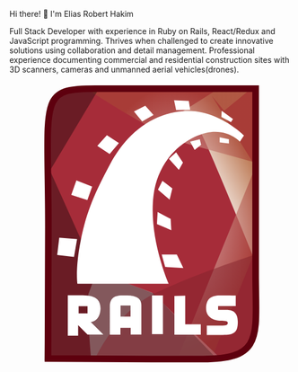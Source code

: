 Hi there! 👋 I'm Elias Robert Hakim

Full Stack Developer with experience in Ruby on Rails, React/Redux and JavaScript programming. Thrives when challenged to create innovative solutions using collaboration and detail management. Professional experience documenting commercial and residential construction sites with 3D scanners, cameras and unmanned aerial vehicles(drones). 

<svg viewBox="0 0 128 128">
<path fill="#A62C39" d="M17.444 125.054s.188-29.538.188-59.564c0-58.159-4.901-62.491 21.194-62.491h72.635v83.889c0 27.615 5.162 38.433-23.859 38.433-29.021.001-70.158-.267-70.158-.267z"></path><g transform="translate(-273.273 -435.955)"><linearGradient id="rails-original-wordmark-a" gradientUnits="userSpaceOnUse" x1="681.437" y1="2170.426" x2="703.949" y2="2182.218" gradientTransform="matrix(1 0 0 -1 -320.773 2656.956)"><stop offset="0" stop-color="#fff"></stop><stop offset="1" stop-color="#C0815E"></stop></linearGradient><path fill="url(#rails-original-wordmark-a)" d="M350.603 449.926s4.655.932 8.688 7.757c4.034 6.826 25.444 59.886 25.444 59.886v-43.131l-19.858-32.27 5.585 6.827 10.55-8.689-13.653-.93-16.756 10.55z"></path></g><g transform="translate(-273.273 -435.955)"><radialGradient id="rails-original-wordmark-b" cx="668.118" cy="1679.3" r="38.406" gradientTransform="matrix(1 0 0 -1.582 -320.773 3155.877)" gradientUnits="userSpaceOnUse"><stop offset="0" stop-color="#fff"></stop><stop offset="1" stop-color="#A94436"></stop></radialGradient><path opacity=".668" fill="url(#rails-original-wordmark-b)" d="M309.335 439.686s30.719 20.479 45.613 24.513a4339.783 4339.783 0 0130.408 8.378l-35.373 86.88 15.204.621 19.86-49.026-.622-71.676-75.09.31z"></path><path fill="#fff" fill-opacity=".44" d="M337.881 531.221l31.956 30.733-59.571-1.256s-1.861-18.927-1.241-28.856l3.723-9.929 25.133 9.308z"></path></g><path fill-opacity=".362" d="M94.085 125.365L65.229 95.577l-26.375-9.929-20.479-45.612L40.096 3.732l-14.584-.621-5.896 5.586-2.172 4.344-1.552 112.945 78.193-.621z"></path><path opacity=".5" fill="#83222D" d="M111.773 77.89S82.606 87.199 65.23 95.887c-17.376 8.688-26.685 29.787-26.685 29.787s37.234-1.861 51.197-1.241c13.963.621 20.479.621 21.72-18.927 1.241-19.548.311-27.616.311-27.616z"></path><g fill="#fff"><path d="M26.435 96.422v18.326h4.674v-4.773l4.254 4.254h7.172l-5.688-5.688s4.093-.067 4.402-5.984c0-5.43-4.097-6.134-8.83-6.134h-5.984zm4.897 4.971h4.031v3.265h-4.031v-3.265zM51.562 96.496c-2.559-.015-6.108.223-6.108 5.045v12.737h4.797v-3.116h4.65v3.042h4.822V100.85c0-4.189-4.654-4.353-7.147-4.353l-1.014-.001zm-1.237 4.6h4.501v5.021h-4.501v-5.021zM64.531 96.507h4.964v17.531h-4.964zM74.692 96.741v17.531h11.947v-4.654H79.58V96.663l-4.888.078zM102.463 96.585v4.732h-7.99v1.707h3.413c1.785 0 5.508-.077 5.508 5.508s-2.561 5.896-7.758 5.896h-6.283v-4.267h7.214c2.172 0 2.292-.708 2.292-1.324 0-.615-1.11-.902-3.369-.902s-6.447-1.11-6.447-5.454 2.172-5.973 6.516-5.973c4.345-.001 6.904.077 6.904.077z"></path></g><g fill="#fff"><path d="M30.787 91.233h41.269S62.902 70.444 65.23 51.36c2.326-19.082 17.376-27.771 25.909-28.702 8.533-.931 13.187 4.344 13.187 4.344l1.861-2.792S93.931 11.798 78.416 13.195C62.902 14.59 52.197 24.83 45.526 37.241c-6.671 12.412-10.55 21.101-13.188 34.132-2.637 13.033-1.551 19.86-1.551 19.86zM22.565 70.444l8.066.62-1.396 8.068-7.602-.931.932-7.757zM35.286 53.377l2.172-6.05-7.137-2.793-2.327 6.516 7.292 2.327zM45.37 32.588l4.189-4.965-5.43-3.568-4.343 4.81 5.584 3.723zM56.385 13.351l3.724 4.499 5.12-2.947-3.724-4.189-5.12 2.637zM74.538 8.231l.93 4.499 6.361-.155-.62-4.034-6.671-.31z"></path><path d="M96.102 13.04l-.155 2.792 4.343 2.328.931-1.396-5.119-3.724zM95.172 24.986v2.327l4.189.465v-1.861l-4.189-.931zM81.829 27.002l2.017 3.724 2.948-2.327-.621-2.482-4.344 1.085zM75.468 31.812l3.103 4.655-1.862 3.257-4.499-4.965 3.258-2.947zM69.262 44.69l-2.017 4.033 5.275 4.5 1.241-5.121-4.499-3.412zM67.09 58.807l-.31 5.43 6.516 2.792-.311-5.119-5.895-3.103zM68.952 78.045l1.552 5.586 8.223.465-2.949-6.051h-6.826z"></path></g><path stroke="#5E000E" stroke-width="3" d="M17.444 125.054s.188-29.538.188-59.564c0-58.159-4.901-62.491 21.194-62.491h72.635v83.889c0 27.615 3.921 38.433-23.859 38.433-27.78.001-70.158-.267-70.158-.267z" fill="none"></path>
</svg>


<!--
**haki9975/haki9975** is a ✨ _special_ ✨ repository because its `README.md` (this file) appears on your GitHub profile.

Here are some ideas to get you started:

- 🔭 I’m currently working on ...
- 🌱 I’m currently learning ...
- 👯 I’m looking to collaborate on ...
- 🤔 I’m looking for help with ...
- 💬 Ask me about ...
- 📫 How to reach me: ...
- 😄 Pronouns: ...
- ⚡ Fun fact: ...
-->


